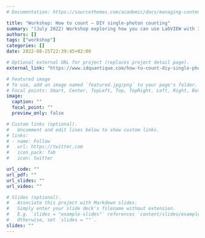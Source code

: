 ```yaml
---
# Documentation: https://sourcethemes.com/academic/docs/managing-content/

title: "Workshop: How to count – DIY single-photon counting"
summary: "(July 2022) Workshop exploring how you can use LabVIEW with IDQ instrumentation to build and automate your single-photon experiments."
authors: []
tags: ["workshop"]
categories: []
date: 2022-08-25T22:39:45+02:00

# Optional external URL for project (replaces project detail page).
external_link: "https://www.idquantique.com/how-to-count-diy-single-photon-counting-workshop/"

# Featured image
# To use, add an image named `featured.jpg/png` to your page's folder.
# Focal points: Smart, Center, TopLeft, Top, TopRight, Left, Right, BottomLeft, Bottom, BottomRight.
image:
  caption: ""
  focal_point: ""
  preview_only: false

# Custom links (optional).
#   Uncomment and edit lines below to show custom links.
# links:
# - name: Follow
#   url: https://twitter.com
#   icon_pack: fab
#   icon: twitter

url_code: ""
url_pdf: ""
url_slides: ""
url_video: ""

# Slides (optional).
#   Associate this project with Markdown slides.
#   Simply enter your slide deck's filename without extension.
#   E.g. `slides = "example-slides"` references `content/slides/example-slides.md`.
#   Otherwise, set `slides = ""`.
slides: ""
---
```

